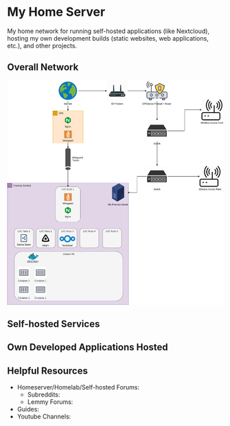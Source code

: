 # My Home Server
My home network for running self-hosted applications (like Nextcloud), hosting my own development builds (static websites, web applications, etc.), and other projects.

## Overall Network
![](./Documentation/Diagrams/HomeNetwork.drawio.png)

## Self-hosted Services


## Own Developed Applications Hosted


## Helpful Resources

- Homeserver/Homelab/Self-hosted Forums:
    - Subreddits:
    - Lemmy Forums:
- Guides:
- Youtube Channels: